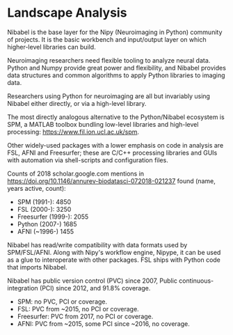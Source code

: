 # Landscape Analysis

<!---
Describe the other software tools (either proprietary or open source) that
the audience for this proposal is primarily using. How do the software
projects in this proposal compare to these other tools in terms of size of
user base, usage, and maturity? How do existing tools and the project(s) in
this proposal interact? (maximum of 250 words)
-->

<!-- 249/250 words -->

Nibabel is the base layer for the Nipy (Neuroimaging in Python) community of projects.
It is the basic workbench and input/output layer on which higher-level libraries can build.

Neuroimaging researchers need flexible tooling to analyze neural data.
Python and Numpy provide great power and flexibility, and Nibabel provides data
structures and common algorithms to apply Python libraries to imaging data.

Researchers using Python for neuroimaging are all but invariably using Nibabel either directly, or via a high-level library.

The most directly analogous alternative to the Python/Nibabel ecosystem is SPM,
a MATLAB toolbox bundling low-level libraries and high-level processing: https://www.fil.ion.ucl.ac.uk/spm.

Other widely-used packages with a lower emphasis on code in analysis are FSL,
AFNI and Freesurfer; these are C/C++ processing libraries and GUIs with
automation via shell-scripts and configuration files.

Counts of 2018 scholar.google.com mentions in https://doi.org/10.1146/annurev-biodatasci-072018-021237 found (name, years active, count):

* SPM (1991-): 4850
* FSL (2000-): 3250
* Freesurfer (1999-): 2055
* Python (2007-) 1685
* AFNI (~1996-) 1455

Nibabel has read/write compatibility with data formats used by SPM/FSL/AFNI.
Along with Nipy's workflow engine, Nipype, it can be used as a glue to interoperate with other packages.
FSL ships with Python code that imports Nibabel.

Nibabel has public version control (PVC) since 2007, Public continuous-integration (PCI) since 2012, and 91.8% coverage.

* SPM: no PVC, PCI or coverage.
* FSL: PVC from ~2015, no PCI or coverage.
* Freesurfer: PVC from 2017, no PCI or coverage.
* AFNI: PVC from ~2015, some PCI since ~2016, no coverage.
